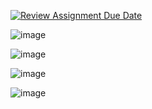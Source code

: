 [![Review Assignment Due Date](https://classroom.github.com/assets/deadline-readme-button-22041afd0340ce965d47ae6ef1cefeee28c7c493a6346c4f15d667ab976d596c.svg)](https://classroom.github.com/a/DpCY8B3G)


![image](https://github.com/user-attachments/assets/cc2e3e35-2a0d-4081-a3e1-132a508c2157)


![image](https://github.com/user-attachments/assets/5038e2ff-cae6-4e70-b569-c453ff534eb3)


![image](https://github.com/user-attachments/assets/14344131-1a12-4d81-8a97-da49736092d6)


![image](https://github.com/user-attachments/assets/26a62027-b514-4e91-9b55-390155b39ffa)
